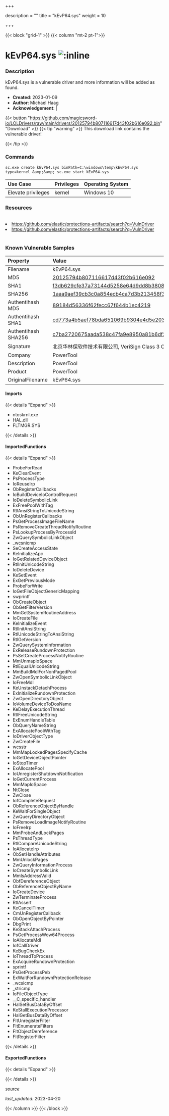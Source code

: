 +++

description = ""
title = "kEvP64.sys"
weight = 10

+++


{{< block "grid-1" >}}
{{< column "mt-2 pt-1">}}


# kEvP64.sys ![:inline](/images/twitter_verified.png) 


### Description

kEvP64.sys is a vulnerable driver and more information will be added as found.

- **Created**: 2023-01-09
- **Author**: Michael Haag
- **Acknowledgement**:  | [](https://twitter.com/)

{{< button "https://github.com/magicsword-io/LOLDrivers/raw/main/drivers/20125794b807116617d43f02b616e092.bin" "Download" >}}
{{< tip "warning" >}}
This download link contains the vulnerable driver!

{{< /tip >}}

### Commands

```
sc.exe create kEvP64.sys binPath=C:\windows\temp\kEvP64.sys type=kernel &amp;&amp; sc.exe start kEvP64.sys
```

| Use Case | Privileges | Operating System | 
|:---- | ---- | ---- |
| Elevate privileges | kernel | Windows 10 |

### Resources
<br>
<li><a href=" https://github.com/elastic/protections-artifacts/search?q=VulnDriver"> https://github.com/elastic/protections-artifacts/search?q=VulnDriver</a></li>
<li><a href="https://github.com/elastic/protections-artifacts/search?q=VulnDriver">https://github.com/elastic/protections-artifacts/search?q=VulnDriver</a></li>
<br>

### Known Vulnerable Samples

| Property           | Value |
|:-------------------|:------|
| Filename           | kEvP64.sys |
| MD5                | [20125794b807116617d43f02b616e092](https://www.virustotal.com/gui/file/20125794b807116617d43f02b616e092) |
| SHA1               | [f3db629cfe37a73144d5258e64d9dd8b38084cf4](https://www.virustotal.com/gui/file/f3db629cfe37a73144d5258e64d9dd8b38084cf4) |
| SHA256             | [1aaa9aef39cb3c0a854ecb4ca7d3b213458f302025e0ec5bfbdef973cca9111c](https://www.virustotal.com/gui/file/1aaa9aef39cb3c0a854ecb4ca7d3b213458f302025e0ec5bfbdef973cca9111c) |
| Authentihash MD5   | [89184d56336f62fecc67f644b1ec4219](https://www.virustotal.com/gui/search/authentihash%253A89184d56336f62fecc67f644b1ec4219) |
| Authentihash SHA1  | [cd773a4b5aef78bda651069b9304e4d5e2033cb9](https://www.virustotal.com/gui/search/authentihash%253Acd773a4b5aef78bda651069b9304e4d5e2033cb9) |
| Authentihash SHA256| [c7ba2720675aada538c47fa9e8950a81b6df23f63fa181680e6232651abffbef](https://www.virustotal.com/gui/search/authentihash%253Ac7ba2720675aada538c47fa9e8950a81b6df23f63fa181680e6232651abffbef) |
| Signature         | 北京华林保软件技术有限公司, VeriSign Class 3 Code Signing 2010 CA, VeriSign   |
| Company           | PowerTool |
| Description       | PowerTool |
| Product           | PowerTool |
| OriginalFilename  | kEvP64.sys |


#### Imports
{{< details "Expand" >}}
* ntoskrnl.exe
* HAL.dll
* FLTMGR.SYS

{{< /details >}}
#### ImportedFunctions
{{< details "Expand" >}}
* ProbeForRead
* KeClearEvent
* PsProcessType
* IoReuseIrp
* ObRegisterCallbacks
* IoBuildDeviceIoControlRequest
* IoDeleteSymbolicLink
* ExFreePoolWithTag
* RtlAnsiStringToUnicodeString
* ObUnRegisterCallbacks
* PsGetProcessImageFileName
* PsRemoveCreateThreadNotifyRoutine
* PsLookupProcessByProcessId
* ZwQuerySymbolicLinkObject
* _wcsnicmp
* SeCreateAccessState
* KeInitializeApc
* IoGetRelatedDeviceObject
* RtlInitUnicodeString
* IoDeleteDevice
* KeSetEvent
* ExGetPreviousMode
* ProbeForWrite
* IoGetFileObjectGenericMapping
* swprintf
* ObCreateObject
* ObGetFilterVersion
* MmGetSystemRoutineAddress
* IoCreateFile
* KeInitializeEvent
* RtlInitAnsiString
* RtlUnicodeStringToAnsiString
* RtlGetVersion
* ZwQuerySystemInformation
* ExReleaseRundownProtection
* PsSetCreateProcessNotifyRoutine
* MmUnmapIoSpace
* RtlEqualUnicodeString
* MmBuildMdlForNonPagedPool
* ZwOpenSymbolicLinkObject
* IoFreeMdl
* KeUnstackDetachProcess
* ExInitializeRundownProtection
* ZwOpenDirectoryObject
* IoVolumeDeviceToDosName
* KeDelayExecutionThread
* RtlFreeUnicodeString
* ExEnumHandleTable
* ObQueryNameString
* ExAllocatePoolWithTag
* IoDriverObjectType
* ZwCreateFile
* wcsstr
* MmMapLockedPagesSpecifyCache
* IoGetDeviceObjectPointer
* IoStopTimer
* ExAllocatePool
* IoUnregisterShutdownNotification
* IoGetCurrentProcess
* MmMapIoSpace
* NtClose
* ZwClose
* IofCompleteRequest
* ObReferenceObjectByHandle
* KeWaitForSingleObject
* ZwQueryDirectoryObject
* PsRemoveLoadImageNotifyRoutine
* IoFreeIrp
* MmProbeAndLockPages
* PsThreadType
* RtlCompareUnicodeString
* IoAllocateIrp
* ObSetHandleAttributes
* MmUnlockPages
* ZwQueryInformationProcess
* IoCreateSymbolicLink
* MmIsAddressValid
* ObfDereferenceObject
* ObReferenceObjectByName
* IoCreateDevice
* ZwTerminateProcess
* RtlAssert
* KeCancelTimer
* CmUnRegisterCallback
* ObOpenObjectByPointer
* DbgPrint
* KeStackAttachProcess
* PsGetProcessWow64Process
* IoAllocateMdl
* IofCallDriver
* KeBugCheckEx
* IoThreadToProcess
* ExAcquireRundownProtection
* sprintf
* PsGetProcessPeb
* ExWaitForRundownProtectionRelease
* _wcsicmp
* _stricmp
* IoFileObjectType
* __C_specific_handler
* HalSetBusDataByOffset
* KeStallExecutionProcessor
* HalGetBusDataByOffset
* FltUnregisterFilter
* FltEnumerateFilters
* FltObjectDereference
* FltRegisterFilter

{{< /details >}}
#### ExportedFunctions
{{< details "Expand" >}}

{{< /details >}}


[*source*](https://github.com/magicsword-io/LOLDrivers/tree/main/yaml/kevp64.yaml)

*last_updated:* 2023-04-20








{{< /column >}}
{{< /block >}}
